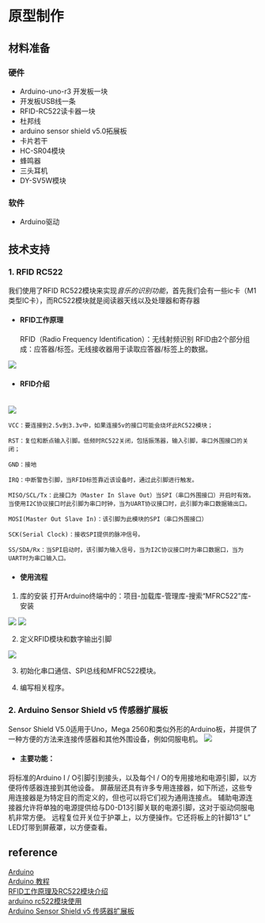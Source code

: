 # 原型制作


## 材料准备


### 硬件

- Arduino-uno-r3 开发板一块
- 开发板USB线一条
- RFID-RC522读卡器一块
- 杜邦线
- arduino sensor shield v5.0拓展板
- 卡片若干
- HC-SR04模块
- 蜂鸣器
- 三头耳机
- DY-SV5W模块


 ### 软件

- Arduino驱动

## 技术支持

### 1. RFID RC522
我们使用了RFID RC522模块来实现*音乐的识别功能*，首先我们会有一些ic卡（M1类型IC卡），而RC522模块就是阅读器天线以及处理器和寄存器
- #### RFID工作原理
    RFID（Radio Frequency Identification）：无线射频识别
    RFID由2个部分组成：应答器/标签。无线接收器用于读取应答器/标签上的数据。
<img src="img/2/24.png">

<br>

- #### RFID介绍
<br>
<img src="img/2/25.png">

    VCC：要连接到2.5v到3.3v中，如果连接5v的接口可能会烧坏此RC522模块；

    RST：复位和断点输入引脚。低频时RC522关闭，包括振荡器，输入引脚，串口外围接口的关闭；

    GND：接地

    IRQ：中断警告引脚，当RFID标签靠近该设备时，通过此引脚进行触发。

    MISO/SCL/Tx：此接口为（Master In Slave Out）当SPI（串口外围接口）开启时有效。当使用I2C协议接口时此引脚为串口时钟，当为UART协议接口时，此引脚为串口数据输出口。

    MOSI(Master Out Slave In)：该引脚为此模块的SPI（串口外围接口）

    SCK(Serial Clock)：接收SPI提供的脉冲信号。

    SS/SDA/Rx：当SPI启动时，该引脚为输入信号，当为I2C协议接口时为串口数据口，当为UART时为串口输入口。

- #### 使用流程
1. 库的安装
打开Arduino终端中的：项目-加载库-管理库-搜索“MFRC522”库-安装
<img src="img/2/26.jpg">
<img src="img/2/27.jpg">

2. 定义RFID模块和数字输出引脚
<img src="img/2/28.png">

3. 初始化串口通信、SPI总线和MFRC522模块。

4. 编写相关程序。

### 2. Arduino Sensor Shield v5 传感器扩展板
Sensor Shield V5.0适用于Uno，Mega 2560和类似外形的Arduino板，并提供了一种方便的方法来连接传感器和其他外围设备，例如伺服电机。
<img src="img/2/29.jpg">

- #### 主要功能：
 将标准的Arduino I / O引脚引到接头，以及每个I / O的专用接地和电源引脚，以方便将传感器连接到其他设备。
屏蔽层还具有许多专用连接器，如下所述，这些专用连接器是为特定目的而定义的，但也可以将它们视为通用连接点。
辅助电源连接器允许将单独的电源提供给与D0-D13引脚关联的电源引脚，这对于驱动伺服电机非常方便。
远程复位开关位于护罩上，以方便操作。它还将板上的针脚13“ L” LED灯带到屏蔽罩，以方便查看。




## reference
[Arduino](https://www.arduino.cc/)<br>
[Arduino 教程](https://www.w3cschool.cn/arduino/)<br>
[RFID工作原理及RC522模块介绍](https://blog.csdn.net/qq78442761/article/details/105432385/?utm_medium=distribute.pc_relevant.none-task-blog-2~default~baidujs_baidulandingword~default-0--blog-128687619.pc_relevant_multi_platform_whitelistv4&spm=1001.2101.3001.4242.1&utm_relevant_index=3)<br>
[arduino rc522模块使用](https://blog.csdn.net/economics3/article/details/128687619?spm=1001.2101.3001.6650.2&utm_medium=distribute.pc_relevant.none-task-blog-2%7Edefault%7EYuanLiJiHua%7EPosition-2-128687619-blog-82667116.pc_relevant_3mothn_strategy_recovery&depth_1-utm_source=distribute.pc_relevant.none-task-blog-2%7Edefault%7EYuanLiJiHua%7EPosition-2-128687619-blog-82667116.pc_relevant_3mothn_strategy_recovery&utm_relevant_index=5)<br>
[Arduino Sensor Shield v5 传感器扩展板](https://cloud.tencent.com/developer/article/1691985)<br>